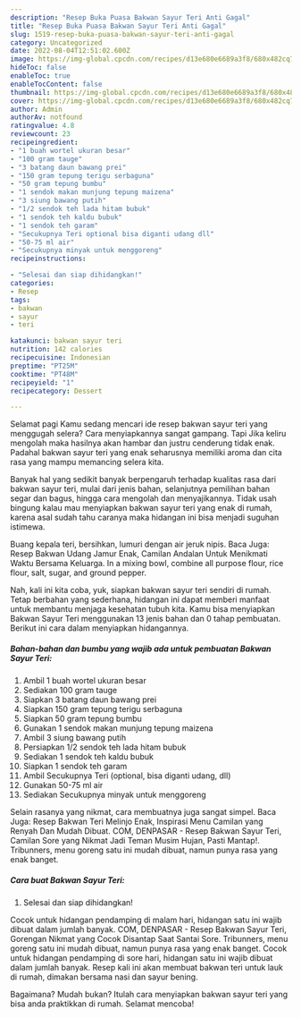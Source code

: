 ```yaml
---
description: "Resep Buka Puasa Bakwan Sayur Teri Anti Gagal"
title: "Resep Buka Puasa Bakwan Sayur Teri Anti Gagal"
slug: 1519-resep-buka-puasa-bakwan-sayur-teri-anti-gagal
category: Uncategorized
date: 2022-08-04T12:51:02.600Z
image: https://img-global.cpcdn.com/recipes/d13e680e6689a3f8/680x482cq70/bakwan-sayur-teri-foto-resep-utama.jpg
hideToc: false
enableToc: true
enableTocContent: false
thumbnail: https://img-global.cpcdn.com/recipes/d13e680e6689a3f8/680x482cq70/bakwan-sayur-teri-foto-resep-utama.jpg
cover: https://img-global.cpcdn.com/recipes/d13e680e6689a3f8/680x482cq70/bakwan-sayur-teri-foto-resep-utama.jpg
author: Admin
authorAv: notfound
ratingvalue: 4.8
reviewcount: 23
recipeingredient:
- "1 buah wortel ukuran besar"
- "100 gram tauge"
- "3 batang daun bawang prei"
- "150 gram tepung terigu serbaguna"
- "50 gram tepung bumbu"
- "1 sendok makan munjung tepung maizena"
- "3 siung bawang putih"
- "1/2 sendok teh lada hitam bubuk"
- "1 sendok teh kaldu bubuk"
- "1 sendok teh garam"
- "Secukupnya Teri optional bisa diganti udang dll"
- "50-75 ml air"
- "Secukupnya minyak untuk menggoreng"
recipeinstructions:

- "Selesai dan siap dihidangkan!"
categories:
- Resep
tags:
- bakwan
- sayur
- teri

katakunci: bakwan sayur teri 
nutrition: 142 calories
recipecuisine: Indonesian
preptime: "PT25M"
cooktime: "PT48M"
recipeyield: "1"
recipecategory: Dessert

---
```



Selamat pagi Kamu sedang mencari ide resep bakwan sayur teri yang menggugah selera? Cara menyiapkannya sangat gampang. Tapi Jika keliru mengolah maka hasilnya akan hambar dan justru cenderung tidak enak. Padahal bakwan sayur teri yang enak seharusnya memiliki aroma dan cita rasa yang mampu memancing selera kita.


Banyak hal yang sedikit banyak berpengaruh terhadap kualitas rasa dari bakwan sayur teri, mulai dari jenis bahan, selanjutnya pemilihan bahan segar dan bagus, hingga cara mengolah dan menyajikannya. Tidak usah bingung kalau mau menyiapkan bakwan sayur teri yang enak di rumah, karena asal sudah tahu caranya maka hidangan ini bisa menjadi suguhan istimewa.

Buang kepala teri, bersihkan, lumuri dengan air jeruk nipis. Baca Juga: Resep Bakwan Udang Jamur Enak, Camilan Andalan Untuk Menikmati Waktu Bersama Keluarga. In a mixing bowl, combine all purpose flour, rice flour, salt, sugar, and ground pepper.


Nah, kali ini kita coba, yuk, siapkan bakwan sayur teri sendiri di rumah. Tetap berbahan yang sederhana, hidangan ini dapat memberi manfaat untuk membantu menjaga kesehatan tubuh kita. Kamu bisa menyiapkan Bakwan Sayur Teri menggunakan 13 jenis bahan dan 0 tahap pembuatan. Berikut ini cara dalam menyiapkan hidangannya.

<!--inarticleads1-->

##### Bahan-bahan dan bumbu yang wajib ada untuk pembuatan Bakwan Sayur Teri:

1. Ambil 1 buah wortel ukuran besar
1. Sediakan 100 gram tauge
1. Siapkan 3 batang daun bawang prei
1. Siapkan 150 gram tepung terigu serbaguna
1. Siapkan 50 gram tepung bumbu
1. Gunakan 1 sendok makan munjung tepung maizena
1. Ambil 3 siung bawang putih
1. Persiapkan 1/2 sendok teh lada hitam bubuk
1. Sediakan 1 sendok teh kaldu bubuk
1. Siapkan 1 sendok teh garam
1. Ambil Secukupnya Teri (optional, bisa diganti udang, dll)
1. Gunakan 50-75 ml air
1. Sediakan Secukupnya minyak untuk menggoreng


Selain rasanya yang nikmat, cara membuatnya juga sangat simpel. Baca Juga: Resep Bakwan Teri Melinjo Enak, Inspirasi Menu Camilan yang Renyah Dan Mudah Dibuat. COM, DENPASAR - Resep Bakwan Sayur Teri, Camilan Sore yang Nikmat Jadi Teman Musim Hujan, Pasti Mantap!. Tribunners, menu goreng satu ini mudah dibuat, namun punya rasa yang enak banget. 

<!--inarticleads2-->

##### Cara buat Bakwan Sayur Teri:


1. Selesai dan siap dihidangkan!

Cocok untuk hidangan pendamping di malam hari, hidangan satu ini wajib dibuat dalam jumlah banyak. COM, DENPASAR - Resep Bakwan Sayur Teri, Gorengan Nikmat yang Cocok Disantap Saat Santai Sore. Tribunners, menu goreng satu ini mudah dibuat, namun punya rasa yang enak banget. Cocok untuk hidangan pendamping di sore hari, hidangan satu ini wajib dibuat dalam jumlah banyak. Resep kali ini akan membuat bakwan teri untuk lauk di rumah, dimakan bersama nasi dan sayur bening. 

Bagaimana? Mudah bukan? Itulah cara menyiapkan bakwan sayur teri yang bisa anda praktikkan di rumah. Selamat mencoba!
